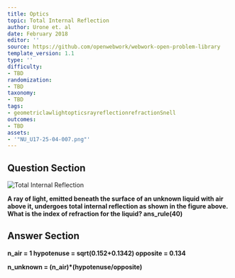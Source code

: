 ```yaml
---
title: Optics
topic: Total Internal Reflection
author: Urone et. al
date: February 2018
editor: ''
source: https://github.com/openwebwork/webwork-open-problem-library
template_version: 1.1
type: ''
difficulty:
- TBD
randomization:
- TBD
taxonomy:
- TBD
tags:
- geometriclawlightopticsrayreflectionrefractionSnell
outcomes:
- TBD
assets:
- '"NU_U17-25-04-007.png"'
---
```


## Question Section 

![Total Internal Reflection]("NU_U17-25-04-007.png")

<b>
A ray of light, emitted beneath the surface of an unknown liquid with air above it, undergoes total internal reflection as shown in the figure above. What is the index of refraction for the liquid?
ans_rule(40)



## Answer Section

n_air = 1
hypotenuse = sqrt(0.15**2+0.134**2)
opposite = 0.134

n_unknown = (n_air)*(hypotenuse/opposite)